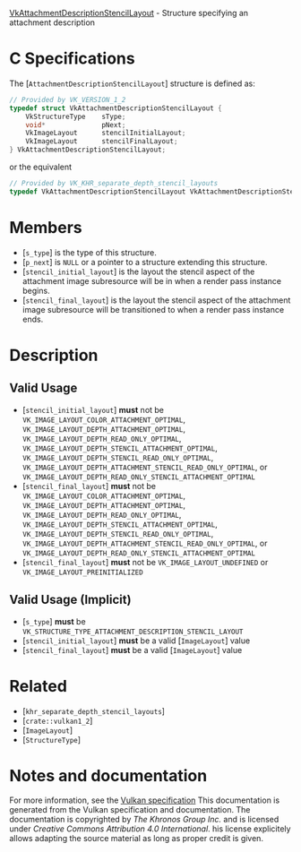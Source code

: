 [VkAttachmentDescriptionStencilLayout](https://www.khronos.org/registry/vulkan/specs/1.3-extensions/man/html/VkAttachmentDescriptionStencilLayout.html) - Structure specifying an attachment description

# C Specifications
The [`AttachmentDescriptionStencilLayout`] structure is defined as:
```c
// Provided by VK_VERSION_1_2
typedef struct VkAttachmentDescriptionStencilLayout {
    VkStructureType    sType;
    void*              pNext;
    VkImageLayout      stencilInitialLayout;
    VkImageLayout      stencilFinalLayout;
} VkAttachmentDescriptionStencilLayout;
```
or the equivalent
```c
// Provided by VK_KHR_separate_depth_stencil_layouts
typedef VkAttachmentDescriptionStencilLayout VkAttachmentDescriptionStencilLayoutKHR;
```

# Members
- [`s_type`] is the type of this structure.
- [`p_next`] is `NULL` or a pointer to a structure extending this structure.
- [`stencil_initial_layout`] is the layout the stencil aspect of the attachment image subresource will be in when a render pass instance begins.
- [`stencil_final_layout`] is the layout the stencil aspect of the attachment image subresource will be transitioned to when a render pass instance ends.

# Description
## Valid Usage
-  [`stencil_initial_layout`] **must**  not be `VK_IMAGE_LAYOUT_COLOR_ATTACHMENT_OPTIMAL`, `VK_IMAGE_LAYOUT_DEPTH_ATTACHMENT_OPTIMAL`, `VK_IMAGE_LAYOUT_DEPTH_READ_ONLY_OPTIMAL`, `VK_IMAGE_LAYOUT_DEPTH_STENCIL_ATTACHMENT_OPTIMAL`, `VK_IMAGE_LAYOUT_DEPTH_STENCIL_READ_ONLY_OPTIMAL`, `VK_IMAGE_LAYOUT_DEPTH_ATTACHMENT_STENCIL_READ_ONLY_OPTIMAL`, or `VK_IMAGE_LAYOUT_DEPTH_READ_ONLY_STENCIL_ATTACHMENT_OPTIMAL`
-  [`stencil_final_layout`] **must**  not be `VK_IMAGE_LAYOUT_COLOR_ATTACHMENT_OPTIMAL`, `VK_IMAGE_LAYOUT_DEPTH_ATTACHMENT_OPTIMAL`, `VK_IMAGE_LAYOUT_DEPTH_READ_ONLY_OPTIMAL`, `VK_IMAGE_LAYOUT_DEPTH_STENCIL_ATTACHMENT_OPTIMAL`, `VK_IMAGE_LAYOUT_DEPTH_STENCIL_READ_ONLY_OPTIMAL`, `VK_IMAGE_LAYOUT_DEPTH_ATTACHMENT_STENCIL_READ_ONLY_OPTIMAL`, or `VK_IMAGE_LAYOUT_DEPTH_READ_ONLY_STENCIL_ATTACHMENT_OPTIMAL`
-  [`stencil_final_layout`] **must**  not be `VK_IMAGE_LAYOUT_UNDEFINED` or `VK_IMAGE_LAYOUT_PREINITIALIZED`

## Valid Usage (Implicit)
-  [`s_type`] **must**  be `VK_STRUCTURE_TYPE_ATTACHMENT_DESCRIPTION_STENCIL_LAYOUT`
-  [`stencil_initial_layout`] **must**  be a valid [`ImageLayout`] value
-  [`stencil_final_layout`] **must**  be a valid [`ImageLayout`] value

# Related
- [`khr_separate_depth_stencil_layouts`]
- [`crate::vulkan1_2`]
- [`ImageLayout`]
- [`StructureType`]

# Notes and documentation
For more information, see the [Vulkan specification](https://www.khronos.org/registry/vulkan/specs/1.3-extensions/html/vkspec.html)
This documentation is generated from the Vulkan specification and documentation.
The documentation is copyrighted by *The Khronos Group Inc.* and is licensed under *Creative Commons Attribution 4.0 International*.
his license explicitely allows adapting the source material as long as proper credit is given.
        
